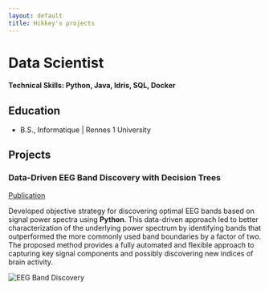 ```yaml
---
layout: default
title: Hikkey's projects
---
```


# Data Scientist

#### Technical Skills: Python, Java, Idris, SQL, Docker

## Education
- B.S., Informatique | Rennes 1 University

## Projects
### Data-Driven EEG Band Discovery with Decision Trees
[Publication](https://www.mdpi.com/1424-8220/22/8/3048)

Developed objective strategy for discovering optimal EEG bands based on signal power spectra using **Python**. This data-driven approach led to better characterization of the underlying power spectrum by identifying bands that outperformed the more commonly used band boundaries by a factor of two. The proposed method provides a fully automated and flexible approach to capturing key signal components and possibly discovering new indices of brain activity.

![EEG Band Discovery](/assets/img/eeg_band_discovery.jpeg)

<!-- Continue the rest of your content similarly -->
